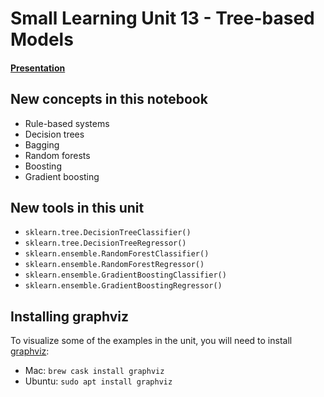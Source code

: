 # Small Learning Unit 13 - Tree-based Models

#### [Presentation](https://docs.google.com/presentation/d/18veOZ0VuEXF18I0nZaO3Iasp0IYNhg12ziE_jIZnl2Y/edit#slide=id.p1)

## New concepts in this notebook
- Rule-based systems
- Decision trees
- Bagging
- Random forests
- Boosting
- Gradient boosting

 
 ## New tools in this unit
* `sklearn.tree.DecisionTreeClassifier()`
* `sklearn.tree.DecisionTreeRegressor()`
* `sklearn.ensemble.RandomForestClassifier()`
* `sklearn.ensemble.RandomForestRegressor()`
* `sklearn.ensemble.GradientBoostingClassifier()`
* `sklearn.ensemble.GradientBoostingRegressor()`

## Installing graphviz

To visualize some of the examples in the unit, you will need to install [graphviz](https://graphviz.org/):
* Mac: `brew cask install graphviz`
* Ubuntu: `sudo apt install graphviz`
